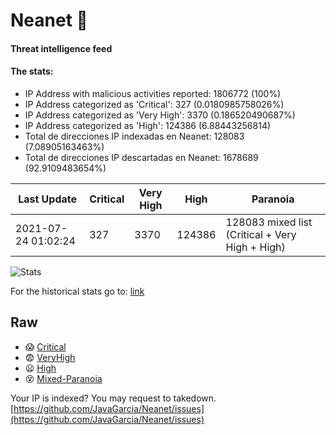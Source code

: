 # Neanet :hocho:
#### Threat intelligence feed
#### The stats:

- IP Address with malicious activities reported: 1806772 (100%)
- IP Address categorized as 'Critical':  327 (0.0180985758026%)
- IP Address categorized as 'Very High':  3370 (0.186520490687%)
- IP Address categorized as 'High':  124386 (6.88443256814)
- Total de direcciones IP indexadas en Neanet:  128083 (7.08905163463%)
- Total de direcciones IP descartadas en Neanet:  1678689 (92.9109483654%)

| Last Update | Critical | Very High | High | Paranoia |
| --- | --- | --- | --- | --- |
| 2021-07-24 01:02:24 | 327 | 3370 | 124386 | 128083 mixed list (Critical + Very High + High)|

![Stats](https://docs.google.com/spreadsheets/d/e/2PACX-1vSnaNMIXVabIpDJjufMlzH7poXnshF3mgd8Is1g9ytUEzVsP5my4Trn8f-xkoLLQ38xpL3HtmUexLo6/pubchart?oid=501124687&format=image)

For the historical stats go to: [link](/stats.csv)
## Raw
- :scream: [Critical](https://raw.githubusercontent.com/JavaGarcia/Neanet/master/blacklists/neanet_critical.txt)
- :fearful: [VeryHigh](https://raw.githubusercontent.com/JavaGarcia/Neanet/master/blacklists/neanet_veryHigh.txtt)
- :frowning: [High](https://raw.githubusercontent.com/JavaGarcia/Neanet/master/blacklists/neanet_high.txt)
- :dizzy_face: [Mixed-Paranoia](https://raw.githubusercontent.com/JavaGarcia/Neanet/master/blacklists/neanet_all.txt)


Your IP is indexed? You may request to takedown. [https://github.com/JavaGarcia/Neanet/issues](https://github.com/JavaGarcia/Neanet/issues)






































































































































































































































































































































































































































































































































































































































































































































































































































































































































































































































































































































































































































































































































































































































































































































































































































































































































































































































































































































































































































































































































































































































































































































































































































































































































































































































































































































































































































































































































































































































































































































































































































































































































































































































































































































































































































































































































































































































































































































































































































































































































































































































































































































































































































































































































































































































































































































































































































































































































































































































































































































































































































































































































































































































































































































































































































































































































































































































































































































































































































































































































































































































































































































































































































































































































































































































































































































































































































































































































































































































































































































































































































































































































































































































































































































































































































































































































































































































































































































































